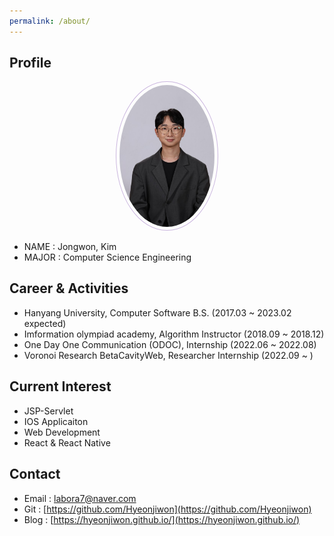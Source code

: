 ```yaml
---
permalink: /about/
--- 
```


## Profile
<center>
    <img 
        src="/assets/images/wonnx.jpg" 
        width="30%" height="30%" 
        style=
        "
            border: 1px solid #cab6de;
            border-radius: 50%;
            padding: 5px;
            -moz-border-radius: 50%;
            -khtml-border-radius: 50%;
            -webkit-border-radius: 50%;
        ">
</center>


* NAME : Jongwon, Kim
* MAJOR : Computer Science Engineering

## Career & Activities
 - Hanyang University, Computer Software B.S. (2017.03 ~ 2023.02 expected)
 - Imformation olympiad academy, Algorithm Instructor (2018.09 ~ 2018.12)
 - One Day One Communication (ODOC), Internship (2022.06 ~ 2022.08)
 - Voronoi Research BetaCavityWeb, Researcher Internship (2022.09 ~ )

## Current Interest
 * JSP-Servlet
 * IOS Applicaiton 
 * Web Development
 * React & React Native

## Contact
 * Email : labora7@naver.com
 * Git : [https://github.com/Hyeonjiwon](https://github.com/Hyeonjiwon)
 * Blog : [https://hyeonjiwon.github.io/](https://hyeonjiwon.github.io/)

